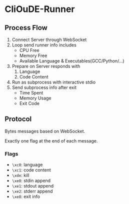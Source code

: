 # CliOuDE-Runner

## Process Flow

1. Connect Server through WebSocket
2. Loop send runner info includes
   * CPU Free
   * Memory Free
   * Available Language & Executables(GCC/Python/...)
3. Prepare on Server responds with
   1. Language
   2. Code Content
4. Run as subprocess with interactive stdio
5. Send subprocess info after exit
   * Time Spent
   * Memory Usage
   * Exit Code

## Protocol

Bytes messages based on WebSocket.

Exactly one flag at the end of each message.

### Flags

* `\xc0`: language
* `\xc1`: code content
* `\xde`: kill
* `\xe0`: stdin append
* `\xe1`: stdout append
* `\xe2`: stderr append
* `\xe8`: exit info